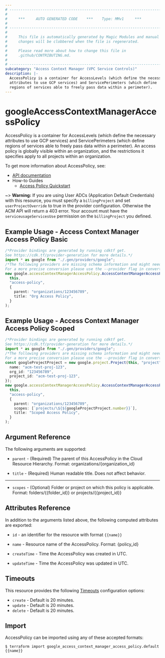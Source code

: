 ```yaml
---
# ----------------------------------------------------------------------------
#
#     ***     AUTO GENERATED CODE    ***    Type: MMv1     ***
#
# ----------------------------------------------------------------------------
#
#     This file is automatically generated by Magic Modules and manual
#     changes will be clobbered when the file is regenerated.
#
#     Please read more about how to change this file in
#     .github/CONTRIBUTING.md.
#
# ----------------------------------------------------------------------------
subcategory: "Access Context Manager (VPC Service Controls)"
description: |-
  AccessPolicy is a container for AccessLevels (which define the necessary
  attributes to use GCP services) and ServicePerimeters (which define
  regions of services able to freely pass data within a perimeter).
---
```


# googleAccessContextManagerAccessPolicy

AccessPolicy is a container for AccessLevels (which define the necessary
attributes to use GCP services) and ServicePerimeters (which define
regions of services able to freely pass data within a perimeter). An
access policy is globally visible within an organization, and the
restrictions it specifies apply to all projects within an organization.

To get more information about AccessPolicy, see:

* [API documentation](https://cloud.google.com/access-context-manager/docs/reference/rest/v1/accessPolicies)
* How-to Guides
  * [Access Policy Quickstart](https://cloud.google.com/access-context-manager/docs/quickstart)

\~> **Warning:** If you are using User ADCs (Application Default Credentials) with this resource,
you must specify a `billingProject` and set `userProjectOverride` to true
in the provider configuration. Otherwise the ACM API will return a 403 error.
Your account must have the `serviceusageServicesUse` permission on the
`billingProject` you defined.

## Example Usage - Access Context Manager Access Policy Basic

```typescript
/*Provider bindings are generated by running cdktf get.
See https://cdk.tf/provider-generation for more details.*/
import * as google from "./.gen/providers/google";
/*The following providers are missing schema information and might need manual adjustments to synthesize correctly: google.
For a more precise conversion please use the --provider flag in convert.*/
new google.accessContextManagerAccessPolicy.AccessContextManagerAccessPolicy(
  this,
  "access-policy",
  {
    parent: "organizations/123456789",
    title: "Org Access Policy",
  }
);

```

## Example Usage - Access Context Manager Access Policy Scoped

```typescript
/*Provider bindings are generated by running cdktf get.
See https://cdk.tf/provider-generation for more details.*/
import * as google from "./.gen/providers/google";
/*The following providers are missing schema information and might need manual adjustments to synthesize correctly: google.
For a more precise conversion please use the --provider flag in convert.*/
const googleProjectProject = new google.project.Project(this, "project", {
  name: "acm-test-proj-123",
  org_id: "123456789",
  project_id: "acm-test-proj-123",
});
new google.accessContextManagerAccessPolicy.AccessContextManagerAccessPolicy(
  this,
  "access-policy",
  {
    parent: "organizations/123456789",
    scopes: [`projects/\${${googleProjectProject.number}}`],
    title: "Scoped Access Policy",
  }
);

```

## Argument Reference

The following arguments are supported:

*   `parent` -
    (Required)
    The parent of this AccessPolicy in the Cloud Resource Hierarchy.
    Format: organizations/{organization\_id}

*   `title` -
    (Required)
    Human readable title. Does not affect behavior.

***

* `scopes` -
  (Optional)
  Folder or project on which this policy is applicable.
  Format: folders/{{folder\_id}} or projects/{{project\_id}}

## Attributes Reference

In addition to the arguments listed above, the following computed attributes are exported:

*   `id` - an identifier for the resource with format `{{name}}`

*   `name` -
    Resource name of the AccessPolicy. Format: {policy\_id}

*   `createTime` -
    Time the AccessPolicy was created in UTC.

*   `updateTime` -
    Time the AccessPolicy was updated in UTC.

## Timeouts

This resource provides the following
[Timeouts](https://developer.hashicorp.com/terraform/plugin/sdkv2/resources/retries-and-customizable-timeouts) configuration options:

* `create` - Default is 20 minutes.
* `update` - Default is 20 minutes.
* `delete` - Default is 20 minutes.

## Import

AccessPolicy can be imported using any of these accepted formats:

```console
$ terraform import google_access_context_manager_access_policy.default {{name}}
```
